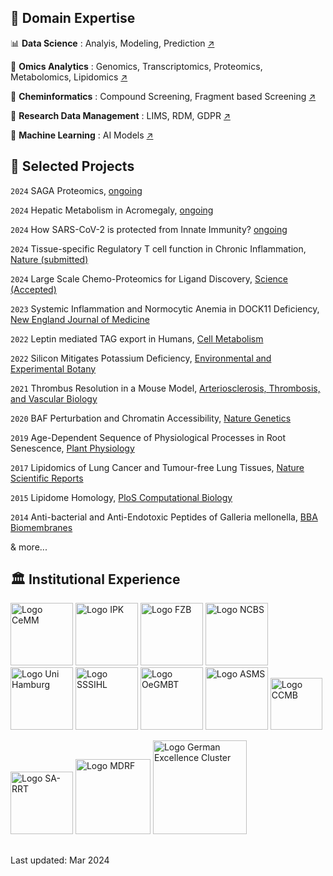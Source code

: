 ## 🔧 Domain Expertise

📊 __Data Science__ : Analyis, Modeling, Prediction [↗️](https://n3m.pages.dev)

🧬 __Omics Analytics__ : Genomics, Transcriptomics, Proteomics, Metabolomics, Lipidomics [↗️](https://n3m.pages.dev/2)

🧪 __Cheminformatics__ : Compound Screening, Fragment based Screening [↗️](https://n3m.pages.dev/3)

📂 __Research Data Management__ : LIMS, RDM, GDPR [↗️](https://n3m.pages.dev/5)

🤖 __Machine Learning__ : AI Models [↗️](https://n3m.pages.dev/6)


## 📜 Selected Projects

`2024`
SAGA Proteomics, [ongoing]()

`2024`
Hepatic Metabolism in Acromegaly, [ongoing]()

`2024`
How SARS-CoV-2 is protected from Innate Immunity? [ongoing]()

`2024`
Tissue-specific Regulatory T cell function in Chronic Inflammation, [Nature (submitted)]()

`2024`
Large Scale Chemo-Proteomics for Ligand Discovery, [Science (Accepted)]()

`2023`
Systemic Inflammation and Normocytic Anemia in DOCK11 Deficiency, [New England Journal of Medicine](https://www.nejm.org/doi/full/10.1056/NEJMoa2210054)

`2022`
Leptin mediated TAG export in Humans, [Cell Metabolism](https://doi.org/10.1016/j.cmet.2022.09.020)

`2022`
Silicon Mitigates Potassium Deficiency, [Environmental and Experimental Botany](https://doi.org/10.1016/j.envexpbot.2022.104849)

`2021`
Thrombus Resolution in a Mouse Model, [Arteriosclerosis, Thrombosis, and Vascular Biology](https://doi.org/10.1161/ATVBAHA.121.316404)

`2020`
BAF Perturbation and Chromatin Accessibility, [Nature Genetics](https://doi.org/10.1038/s41588-021-00777-3)

`2019`
Age-Dependent Sequence of Physiological Processes in Root Senescence, [Plant Physiology](https://doi.org/10.1104/pp.19.00809)

`2017`
Lipidomics of Lung Cancer and Tumour-free Lung Tissues, [Nature Scientific Reports](https://doi.org/10.1038/s41598-017-11339-1)

`2015`
Lipidome Homology, [PloS Computational Biology](https://doi.org/10.1371/journal.pcbi.1004511)

`2014`
Anti-bacterial and Anti-Endotoxic Peptides of Galleria mellonella, [BBA Biomembranes](https://doi.org/10.1016/j.bbamem.2014.07.005)

& more...

## 🏛️ Institutional Experience

[<img src="https://media.licdn.com/dms/image/D4D0BAQEoEiDZCcF_oA/company-logo_200_200/0/1688187604850/cemm_logo?e=1717632000&v=beta&t=Xb1gLQyQrCPbQkBWH1Oo5e1lgowm3Jz3tSn8r3kTWrA" width="100" alt="Logo CeMM"/>](https://cemm.at) 
[<img src="https://media.licdn.com/dms/image/C4D0BAQEjJ3s2LjdczQ/company-logo_200_200/0/1630515054703/ipk_gatersleben_logo?e=1717632000&v=beta&t=PzAofvn3iFu9B2p44EKGRDpXA25slwaFbhlmyHGbMuc" width="100" alt="Logo IPK"/>](https://www.ipk-gatersleben.de/)
[<img src="https://media.licdn.com/dms/image/C4E0BAQFmUMX4Dr-ykw/company-logo_200_200/0/1676969131872/forschungszentrum_borstel_leibniz_lungenzentrum_logo?e=1717632000&v=beta&t=1TU4wuQA2xslpkN8f_Ih4O1T4qxFYQgVFAFMmrhgWMo" width="100" alt="Logo FZB"/>](https://www.fz-borstel.de/) 
[<img src="https://media.licdn.com/dms/image/C510BAQH5GMiRQJSoqw/company-logo_200_200/0/1631399759636/ncbs_bangalore_logo?e=1717632000&v=beta&t=hxkwTSsYuhXoG_sMYgC1gqNGG9FQMSBPXL332y7lkj8" width="100" alt="Logo NCBS"/>](https://ncbs.res.in)
[<img src="https://media.licdn.com/dms/image/C4E0BAQFpYMkGxdeA1w/company-logo_200_200/0/1651475604569/unihamburg_logo?e=2147483647&v=beta&t=3w6yD9iq8OEbGZUfI_iMNrZn2Q8YcONQiwzUbOIA4Rk" width="100" alt="Logo Uni Hamburg"/>](https://www.zbh.uni-hamburg.de/) 
[<img src="https://media.licdn.com/dms/image/D4D0BAQGEYqusG33zmw/company-logo_200_200/0/1701320717167/sri_sathya_sai_institute_of_higher_learning_logo?e=1717632000&v=beta&t=a4xgVTpyAvXugVWS6W7j9q7U9AQG5RI1ZjLyosG4C7A" width="100" alt="Logo SSSIHL"/>](https://www.sssihl.edu.in/) 
[<img src="https://www.personalized-medicine.at/fileadmin/_processed_/b/b/csm_logo_oegmbt_b65bf0fbe2.jpg" width="100" alt="Logo OeGMBT"/>](https://www.oegmbt.at/) 
[<img src="https://media.licdn.com/dms/image/C560BAQFYkR9RFliDHg/company-logo_200_200/0/1631322909857?e=1718236800&v=beta&t=czySazV48CKVjsiQ8cpv5jGmcnZI3VYquQVKKR6t9ok" width="100" alt="Logo ASMS"/>](https://asms.org/) 
[<img src="https://e-portal.ccmb.res.in/e-space/mandar/pict/menu/CSIR-LOGO.jpg" width="83" alt="Logo CCMB"/>](https://ccmb.res.in/) 

[<img src="https://sportunion.at/wien/wp-content/uploads/sites/10/Logo_ASBOe-300x300.png" width="100" alt="Logo SA-RRT"/>](https://www.samariterbund.net/nationale-internationale-projekte/katastrophenhilfe/) 
[<img src="https://www.mdrf.in/images/logo.png" width="120" alt="Logo MDRF"/>](https://www.mdrf.in/) 
[<img src="https://www.precisionmedicine.de/fileadmin/user_upload/forschung/logos/Logo-I-at-I.svg" width="150" alt="Logo German Excellence Cluster"/>](https://www.precisionmedicine.de/de/ueber-den-cluster/inflammation-at-interfaces) 

##
Last updated: Mar 2024
